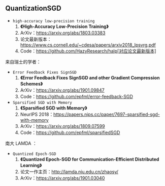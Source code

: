 ## QuantizationSGD

- `high-accuracy low-precision training`
    1. **《High-Accuracy Low-Precision Training》**
    2. ArXiv：https://arxiv.org/abs/1803.03383
    3. 论文最新版本：https://www.cs.cornell.edu/~cdesa/papers/arxiv2018_lpsvrg.pdf
    4. Code：https://github.com/HazyResearch/halp[对应论文最新版本]

来自瑞士的学者：  
- `Error Feedback Fixes SignSGD`
    1. **《Error Feedback Fixes SignSGD and other Gradient Compression Schemes》**
    2. ArXiv：https://arxiv.org/abs/1901.09847
    3. Code：https://github.com/epfml/error-feedback-SGD
- `Sparsified SGD with Memory`
    1. **《Sparsified SGD with Memory》**
    2. NeurIPS 2018：https://papers.nips.cc/paper/7697-sparsified-sgd-with-memory
    3. ArXiv：https://arxiv.org/abs/1809.07599
    4. Code：https://github.com/epfml/sparsifiedSGD

南大 LAMDA ：  
- `Quantized Epoch-SGD`
    1. **《Quantized Epoch-SGD for Communication-Efficient Distributed Learning》**
    2. 论文一作主页：http://lamda.nju.edu.cn/zhaosy/
    3. ArXiv：https://arxiv.org/abs/1901.03040